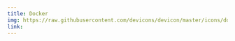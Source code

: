 ```yaml
---
title: Docker
img: https://raw.githubusercontent.com/devicons/devicon/master/icons/docker/docker-original.svg
link: 
---
```



